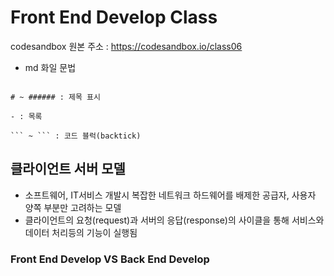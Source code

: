 # Front End Develop Class

codesandbox 원본 주소 : https://codesandbox.io/class06

- md 화일 문법

```

# ~ ###### : 제목 표시

- : 목록

``` ~ ``` : 코드 블럭(backtick)

```

## 클라이언트 서버 모델

- 소프트웨어, IT서비스 개발시 복잡한 네트워크 하드웨어를 배제한 
  공급자, 사용자 양쪽 부분만 고려하는 모델
- 클라이언트의 요청(request)과 서버의 응답(response)의 사이클을 통해
  서비스와 데이터 처리등의 기능이 실행됨

### Front End Develop VS Back End Develop
